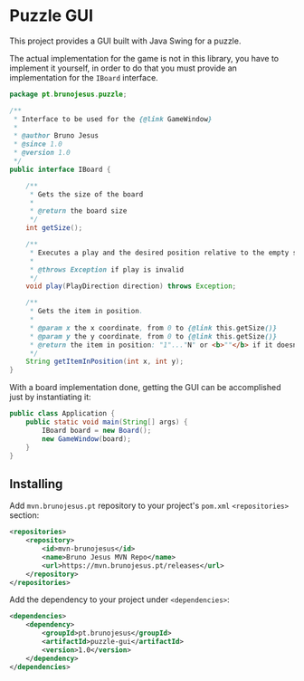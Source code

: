 # Puzzle GUI

This project provides a GUI built with Java Swing for a puzzle.

The actual implementation for the game is not in this library, you have to implement it yourself, in order to do that you must provide an implementation for the `IBoard` interface.

```java
package pt.brunojesus.puzzle;

/**
 * Interface to be used for the {@link GameWindow}
 * 
 * @author Bruno Jesus
 * @since 1.0
 * @version 1.0
 */
public interface IBoard {

	/**
	 * Gets the size of the board
	 *
	 * @return the board size
	 */
	int getSize();

	/**
	 * Executes a play and the desired position relative to the empty slot
	 *
	 * @throws Exception if play is invalid
	 */
	void play(PlayDirection direction) throws Exception;

	/**
	 * Gets the item in position.
	 *
	 * @param x the x coordinate, from 0 to {@link this.getSize()}
	 * @param y the y coordinate, from 0 to {@link this.getSize()}
	 * @return the item in position: "1"..."N" or <b>""</b> if it doesn't exist.
	 */
	String getItemInPosition(int x, int y);
}
```

With a board implementation done, getting the GUI can be accomplished just by
instantiating it:
```java
public class Application {
    public static void main(String[] args) {
        IBoard board = new Board();
        new GameWindow(board);
    }
}
```

## Installing

Add `mvn.brunojesus.pt` repository to your project's `pom.xml` `<repositories>` section:

```xml
<repositories>
    <repository>
        <id>mvn-brunojesus</id>
        <name>Bruno Jesus MVN Repo</name>
        <url>https://mvn.brunojesus.pt/releases</url>
    </repository>
</repositories>
```

Add the dependency to your project under `<dependencies>`:

```xml
<dependencies>
    <dependency>
        <groupId>pt.brunojesus</groupId>
        <artifactId>puzzle-gui</artifactId>
        <version>1.0</version>
    </dependency>
</dependencies>
```
